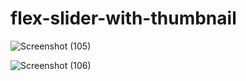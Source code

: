 # flex-slider-with-thumbnail

![Screenshot (105)](https://user-images.githubusercontent.com/102202510/170183298-e31f8be9-63a4-4ebf-ab28-083352176abb.png)


![Screenshot (106)](https://user-images.githubusercontent.com/102202510/170183260-2b2ffdf1-957e-4be8-b545-a0dfa71da7e5.png)


